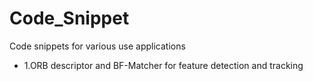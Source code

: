 # Code_Snippet
Code snippets for various use applications
- 1.ORB descriptor and BF-Matcher for feature detection and tracking
